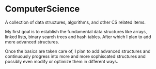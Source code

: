 # ComputerScience
A collection of data structures, algorithms, and other CS related items.

My first goal is to establish the fundamental data structures like arrays, linked lists, binary search trees and hash tables. After which I plan to add more advanced structures.

Once the basics are taken care of, I plan to add advanced structures and continuously progress into more and more sophiscated structures and possibly even modify or optimize them in different ways.
